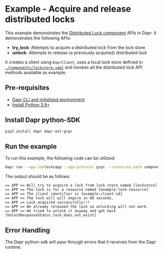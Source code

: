 # Example - Acquire and release distributed locks

This example demonstrates the [Distributed Lock component] APIs in Dapr.
It demonstrates the following APIs:
- **try_lock**: Attempts to acquire a distributed lock from the lock store.
- **unlock**: Attempts to release (a previously acquired) distributed lock

It creates a client using `DaprClient`, uses a local lock store defined in
[`./components/lockstore.yaml`](./components/lockstore.yaml) and invokes
all the distributed lock API methods available as example.

## Pre-requisites

- [Dapr CLI and initialized environment](https://docs.dapr.io/getting-started)
- [Install Python 3.9+](https://www.python.org/downloads/)

## Install Dapr python-SDK

<!-- Our CI/CD pipeline automatically installs the correct version, so we can skip this step in the automation -->

```bash
pip3 install dapr dapr-ext-grpc
```

## Run the example

To run this example, the following code can be utilized:

<!-- STEP
name: Run state store example
expected_stdout_lines:
  - "== APP == Will try to acquire a lock from lock store named [lockstore]"
  - "== APP == The lock is for a resource named [example-lock-resource]"
  - "== APP == The client identifier is [example-client-id]"
  - "== APP == The lock will will expire in 60 seconds."
  - "== APP == Lock acquired successfully!!!"
  - "== APP == We already released the lock so unlocking will not work."
  - "== APP == We tried to unlock it anyway and got back [UnlockResponseStatus.lock_does_not_exist]"
timeout_seconds: 5
-->

```bash
dapr run --app-id=locksapp --app-protocol grpc --resources-path components/ python3 lock.py
```
<!-- END_STEP -->

The output should be as follows:

```
== APP == Will try to acquire a lock from lock store named [lockstore]
== APP == The lock is for a resource named [example-lock-resource]
== APP == The client identifier is [example-client-id]
== APP == The lock will will expire in 60 seconds.
== APP == Lock acquired successfully!!!
== APP == We already released the lock so unlocking will not work.
== APP == We tried to unlock it anyway and got back [UnlockResponseStatus.lock_does_not_exist]
```

## Error Handling

The Dapr python-sdk will pass through errors that it receives from the Dapr runtime.

[Distributed Lock component]: https://docs.dapr.io/developing-applications/building-blocks/distributed-lock/
